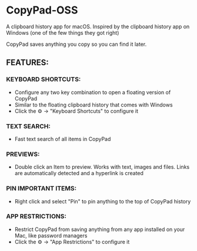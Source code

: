 # CopyPad-OSS
A clipboard history app for macOS. Inspired by the clipboard history app on Windows (one of the few things they got right)

CopyPad saves anything you copy so you can find it later.

## FEATURES:

### KEYBOARD SHORTCUTS:
- Configure any two key combination to open a floating version of CopyPad
- Similar to the floating clipboard history that comes with Windows
- Click the :gear: -> "Keyboard Shortcuts" to configure it

### TEXT SEARCH:
- Fast text search of all items in CopyPad

### PREVIEWS:
- Double click an Item to preview. Works with text, images and files. Links are automatically detected and a hyperlink is created

### PIN IMPORTANT ITEMS:
- Right click and select "Pin" to pin anything to the top of CopyPad history

### APP RESTRICTIONS:
- Restrict CopyPad from saving anything from any app installed on your Mac, like password managers
- Click the :gear: -> "App Restrictions" to configure it